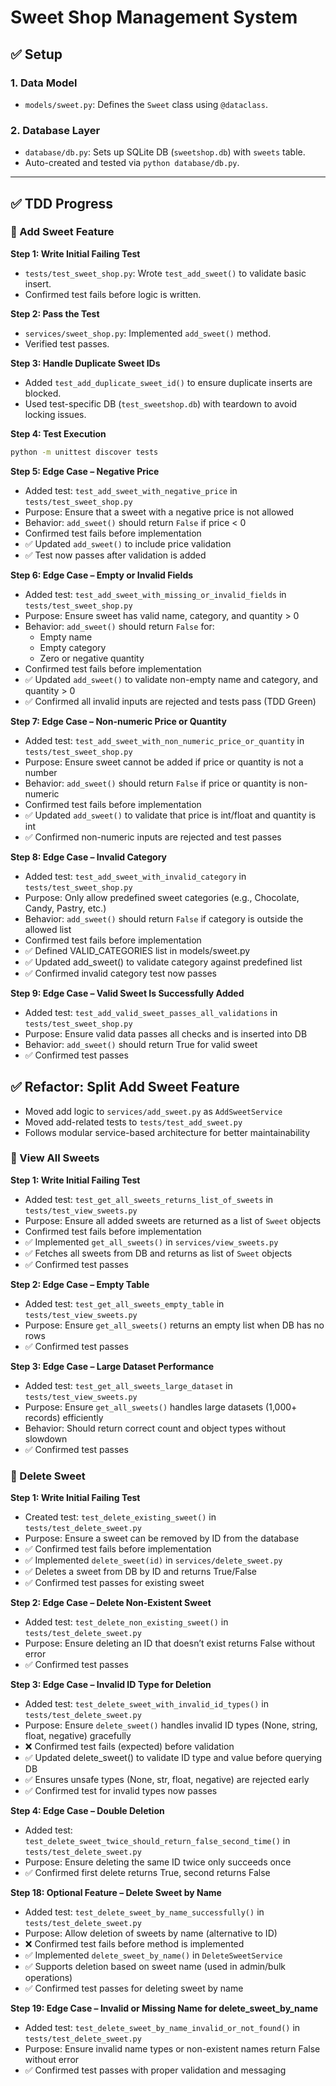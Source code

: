 # Sweet Shop Management System

## ✅ Setup

### 1. Data Model
- `models/sweet.py`: Defines the `Sweet` class using `@dataclass`.

### 2. Database Layer
- `database/db.py`: Sets up SQLite DB (`sweetshop.db`) with `sweets` table.
- Auto-created and tested via `python database/db.py`.

---

## ✅ TDD Progress

### 🔹 Add Sweet Feature

**Step 1: Write Initial Failing Test**
- `tests/test_sweet_shop.py`: Wrote `test_add_sweet()` to validate basic insert.
- Confirmed test fails before logic is written.

**Step 2: Pass the Test**
- `services/sweet_shop.py`: Implemented `add_sweet()` method.
- Verified test passes.

**Step 3: Handle Duplicate Sweet IDs**
- Added `test_add_duplicate_sweet_id()` to ensure duplicate inserts are blocked.
- Used test-specific DB (`test_sweetshop.db`) with teardown to avoid locking issues.

**Step 4: Test Execution**
```bash
python -m unittest discover tests
```
**Step 5: Edge Case – Negative Price**
- Added test: `test_add_sweet_with_negative_price` in `tests/test_sweet_shop.py`
- Purpose: Ensure that a sweet with a negative price is not allowed
- Behavior: `add_sweet()` should return `False` if price < 0
- Confirmed test fails before implementation
- ✅ Updated `add_sweet()` to include price validation
- ✅ Test now passes after validation is added

**Step 6: Edge Case – Empty or Invalid Fields**
- Added test: `test_add_sweet_with_missing_or_invalid_fields` in `tests/test_sweet_shop.py`
- Purpose: Ensure sweet has valid name, category, and quantity > 0
- Behavior: `add_sweet()` should return `False` for:
  - Empty name
  - Empty category
  - Zero or negative quantity
- Confirmed test fails before implementation
- ✅ Updated `add_sweet()` to validate non-empty name and category, and quantity > 0
- ✅ Confirmed all invalid inputs are rejected and tests pass (TDD Green)


**Step 7: Edge Case – Non-numeric Price or Quantity**
- Added test: `test_add_sweet_with_non_numeric_price_or_quantity` in `tests/test_sweet_shop.py`
- Purpose: Ensure sweet cannot be added if price or quantity is not a number
- Behavior: `add_sweet()` should return `False` if price or quantity is non-numeric
- Confirmed test fails before implementation
- ✅ Updated `add_sweet()` to validate that price is int/float and quantity is int
- ✅ Confirmed non-numeric inputs are rejected and test passes

**Step 8: Edge Case – Invalid Category**
- Added test: `test_add_sweet_with_invalid_category` in `tests/test_sweet_shop.py`
- Purpose: Only allow predefined sweet categories (e.g., Chocolate, Candy, Pastry, etc.)
- Behavior: `add_sweet()` should return `False` if category is outside the allowed list
- Confirmed test fails before implementation
- ✅ Defined VALID_CATEGORIES list in models/sweet.py
- ✅ Updated add_sweet() to validate category against predefined list
- ✅ Confirmed invalid category test now passes

**Step 9: Edge Case – Valid Sweet Is Successfully Added**
- Added test: `test_add_valid_sweet_passes_all_validations` in `tests/test_sweet_shop.py`
- Purpose: Ensure valid data passes all checks and is inserted into DB
- Behavior: `add_sweet()` should return True for valid sweet
- ✅ Confirmed test passes


## ✅ Refactor: Split Add Sweet Feature

- Moved add logic to `services/add_sweet.py` as `AddSweetService`
- Moved add-related tests to `tests/test_add_sweet.py`
- Follows modular service-based architecture for better maintainability

### 🔹 View All Sweets
**Step 1: Write Initial Failing Test**
- Added test: `test_get_all_sweets_returns_list_of_sweets` in `tests/test_view_sweets.py`
- Purpose: Ensure all added sweets are returned as a list of `Sweet` objects
- Confirmed test fails before implementation
- ✅ Implemented `get_all_sweets()` in `services/view_sweets.py`
- ✅ Fetches all sweets from DB and returns as list of `Sweet` objects
- ✅ Confirmed test passes

**Step 2: Edge Case – Empty Table**
- Added test: `test_get_all_sweets_empty_table` in `tests/test_view_sweets.py`
- Purpose: Ensure `get_all_sweets()` returns an empty list when DB has no rows
- ✅ Confirmed test passes

**Step 3: Edge Case – Large Dataset Performance**
- Added test: `test_get_all_sweets_large_dataset` in `tests/test_view_sweets.py`
- Purpose: Ensure `get_all_sweets()` handles large datasets (1,000+ records) efficiently
- Behavior: Should return correct count and object types without slowdown
- ✅ Confirmed test passes

### 🔹  Delete Sweet
**Step 1:  Write Initial Failing Test**
- Created test: `test_delete_existing_sweet()` in `tests/test_delete_sweet.py`
- Purpose: Ensure a sweet can be removed by ID from the database
- ✅ Confirmed test fails before implementation
- ✅ Implemented `delete_sweet(id)` in `services/delete_sweet.py`
- ✅ Deletes a sweet from DB by ID and returns True/False
- ✅ Confirmed test passes for existing sweet

**Step 2: Edge Case – Delete Non-Existent Sweet**
- Added test: `test_delete_non_existing_sweet()` in `tests/test_delete_sweet.py`
- Purpose: Ensure deleting an ID that doesn’t exist returns False without error
- ✅ Confirmed test passes

**Step 3: Edge Case – Invalid ID Type for Deletion**
- Added test: `test_delete_sweet_with_invalid_id_types()` in `tests/test_delete_sweet.py`
- Purpose: Ensure `delete_sweet()` handles invalid ID types (None, string, float, negative) gracefully
- ❌ Confirmed test fails (expected) before validation
- ✅ Updated delete_sweet() to validate ID type and value before querying DB
- ✅ Ensures unsafe types (None, str, float, negative) are rejected early
- ✅ Confirmed test for invalid types now passes

**Step 4: Edge Case – Double Deletion**
- Added test: `test_delete_sweet_twice_should_return_false_second_time()` in `tests/test_delete_sweet.py`
- Purpose: Ensure deleting the same ID twice only succeeds once
- ✅ Confirmed first delete returns True, second returns False

**Step 18: Optional Feature – Delete Sweet by Name**
- Added test: `test_delete_sweet_by_name_successfully()` in `tests/test_delete_sweet.py`
- Purpose: Allow deletion of sweets by name (alternative to ID)
- ❌ Confirmed test fails before method is implemented
- ✅ Implemented `delete_sweet_by_name()` in `DeleteSweetService`
- ✅ Supports deletion based on sweet name (used in admin/bulk operations)
- ✅ Confirmed test passes for deleting sweet by name

**Step 19: Edge Case – Invalid or Missing Name for delete_sweet_by_name**
- Added test: `test_delete_sweet_by_name_invalid_or_not_found()` in `tests/test_delete_sweet.py`
- Purpose: Ensure invalid name types or non-existent names return False without error
- ✅ Confirmed test passes with proper validation and messaging
